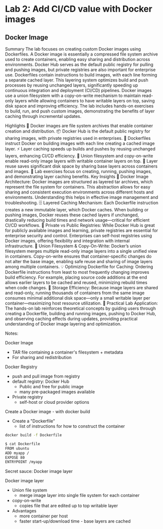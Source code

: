 # Lab 2: Add CI/CD value with Docker images

## Docker Image
Summary
The lab focuses on creating custom Docker images using Dockerfiles. A Docker image is essentially a compressed file system archive used to create containers, enabling easy sharing and distribution across environments. Docker Hub serves as the default public registry for pulling and pushing images, but private registries are also important for enterprise use. Dockerfiles contain instructions to build images, with each line forming a separate cached layer. This layering system optimizes build and push processes by reusing unchanged layers, significantly speeding up continuous integration and deployment (CI/CD) pipelines. Docker images use a union filesystem with a copy-on-write mechanism to maintain read-only layers while allowing containers to have writable layers on top, saving disk space and improving efficiency. The lab includes hands-on exercises to build, run, and push custom images, demonstrating the benefits of layer caching through incremental updates.

Highlights
🐳 Docker images are file system archives that enable container creation and distribution.
📦 Docker Hub is the default public registry for sharing images, with private registries used in enterprises.
📝 Dockerfiles instruct Docker on building images with each line creating a cached image layer.
⚡ Layer caching speeds up builds and pushes by reusing unchanged layers, enhancing CI/CD efficiency.
🔄 Union filesystem and copy-on-write enable read-only image layers with writable container layers on top.
💾 Layer reuse saves significant disk space by sharing base layers across containers and images.
🚀 Lab exercises focus on creating, running, pushing images, and demonstrating layer caching benefits.
Key Insights
🐳 Docker Image Architecture: Docker images are structured as layered tar archives, which represent the file system for containers. This abstraction allows for easy sharing and consistent execution environments across different hosts and environments. Understanding this helps in effective image management and troubleshooting.
🗄️ Layered Caching Mechanism: Each Dockerfile instruction creates a new immutable layer, which Docker caches. When building or pushing images, Docker reuses these cached layers if unchanged, drastically reducing build times and network usage—critical for efficient CI/CD workflows.
🔐 Private vs Public Registries: While Docker Hub is great for publicly available images and learning, private registries are essential for enterprise security and control. Enterprises can self-host registries using Docker images, offering flexibility and integration with internal infrastructure.
📂 Union Filesystem & Copy-On-Write: Docker’s union filesystem merges multiple read-only image layers into a single unified view in containers. Copy-on-write ensures that container-specific changes do not alter the base image, enabling safe reuse and sharing of image layers among multiple containers.
💡 Optimizing Dockerfile for Caching: Ordering Dockerfile instructions from least to most frequently changing improves build efficiency. For example, placing source code additions at the end allows earlier layers to be cached and reused, minimizing rebuild times when code changes.
💾 Storage Efficiency: Because image layers are shared and read-only, running thousands of containers from the same image consumes minimal additional disk space—only a small writable layer per container—maximizing host resource utilization.
🚀 Practical Lab Application: The hands-on lab reinforces theoretical concepts by guiding users through creating a Dockerfile, building and running images, pushing to Docker Hub, and observing caching effects during updates, providing practical understanding of Docker image layering and optimization.

Notes:

Docker Image
- TAR file containing a container's filesystem + metadata
- For sharing and redistribution

Docker Registry
- push and pull image from registry
- default registry: Docker Hub
    - Public and free for public image
    - many pre-packaged images available
- Private registry
    - self-host or cloud provider options

Create a Docker image - with docker build
- Create a "Dockerfile"
    - list of instructions for how to construct the container
```bash
docker build -f Dockerfile
```
```bash
$ cat Dockerfile
FROM ubuntu
ADD myapp /
EXPOSE 80
ENTRYPOINT /myapp
```

Secret sauce: Docker image layer

Docker image layer
- Union file system
    - merge image layer into single file system for each container
- copy-on-write
    - copies file that are edited up to top writable layer 
- Advantages
    - more container per host
    - faster start-up/download time - base layers are cached